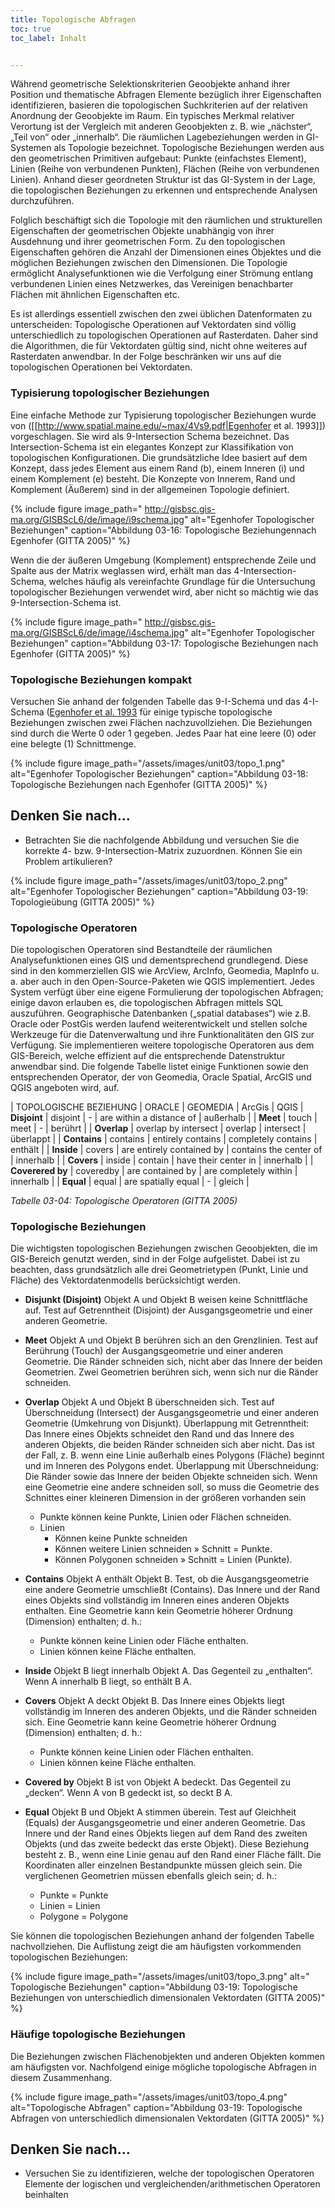 ```yaml
---
title: Topologische Abfragen
toc: true
toc_label: Inhalt


---
```


	

Während geometrische Selektionskriterien Geoobjekte anhand ihrer Position und thematische Abfragen Elemente bezüglich ihrer Eigenschaften identifizieren, basieren die topologischen Suchkriterien auf der relativen Anordnung der Geoobjekte im Raum. Ein typisches Merkmal relativer Verortung ist der Vergleich mit anderen Geoobjekten z. B. wie „nächster“, „Teil von“ oder „innerhalb“. Die räumlichen Lagebeziehungen werden in GI-Systemen als Topologie bezeichnet. Topologische Beziehungen werden aus den geometrischen Primitiven aufgebaut: Punkte (einfachstes Element), Linien (Reihe von verbundenen Punkten), Flächen (Reihe von verbundenen Linien). Anhand dieser geordneten Struktur ist das GI-System in der Lage, die topologischen Beziehungen zu erkennen und entsprechende Analysen durchzuführen.

Folglich beschäftigt sich die Topologie mit den räumlichen und strukturellen Eigenschaften der geometrischen Objekte unabhängig von ihrer Ausdehnung und ihrer geometrischen Form. Zu den topologischen Eigenschaften gehören die Anzahl der Dimensionen eines Objektes und die möglichen Beziehungen zwischen den Dimensionen. Die Topologie ermöglicht Analysefunktionen wie die Verfolgung einer Strömung entlang verbundenen Linien eines Netzwerkes, das Vereinigen benachbarter Flächen mit ähnlichen Eigenschaften etc.

Es ist allerdings essentiell zwischen den zwei üblichen Datenformaten zu unterscheiden: Topologische Operationen auf Vektordaten sind völlig unterschiedlich zu topologischen Operationen auf Rasterdaten. Daher sind die Algorithmen, die für Vektordaten gültig sind, nicht ohne weiteres auf Rasterdaten anwendbar. In der Folge beschränken wir uns auf die topologischen Operationen bei Vektordaten.

### Typisierung topologischer Beziehungen

Eine einfache Methode zur Typisierung topologischer Beziehungen wurde von ([[http://www.spatial.maine.edu/~max/4Vs9.pdf|Egenhofer et al. 1993]]) vorgeschlagen. Sie wird als 9-Intersection Schema bezeichnet. Das Intersection-Schema ist ein elegantes Konzept zur Klassifikation von topologischen Konfigurationen. Die grundsätzliche Idee basiert auf dem Konzept, dass jedes Element aus einem Rand (b), einem Inneren (i) und einem Komplement (e) besteht. Die Konzepte von Innerem, Rand und Komplement (Äußerem) sind in der allgemeinen Topologie definiert.

{% include figure image_path=" http://gisbsc.gis-ma.org/GISBScL6/de/image/i9schema.jpg" alt="Egenhofer Topologischer Beziehungen" caption="Abbildung 03-16: Topologische Beziehungennach Egenhofer (GITTA 2005)" %}

Wenn die der äußeren Umgebung (Komplement) entsprechende Zeile und Spalte aus der Matrix weglassen wird, erhält man das 4-Intersection-Schema, welches häufig als vereinfachte Grundlage für die Untersuchung topologischer Beziehungen verwendet wird, aber nicht so mächtig wie das 9-Intersection-Schema ist.

{% include figure image_path=" http://gisbsc.gis-ma.org/GISBScL6/de/image/i4schema.jpg" alt="Egenhofer Topologischer Beziehungen" caption="Abbildung 03-17: Topologische Beziehungen nach Egenhofer (GITTA 2005)" %}




### Topologische Beziehungen kompakt

Versuchen Sie anhand der folgenden Tabelle das 9-I-Schema und das 4-I-Schema ([Egenhofer et al. 1993](http://www.spatial.maine.edu/~max/4Vs9.pdf]) für einige typische topologische Beziehungen zwischen zwei Flächen nachzuvollziehen. Die Beziehungen sind durch die Werte 0 oder 1 gegeben. Jedes Paar hat eine leere (0) oder eine belegte (1) Schnittmenge.


{% include figure image_path="/assets/images/unit03/topo_1.png" alt="Egenhofer Topologischer Beziehungen" caption="Abbildung 03-18: Topologische Beziehungen nach Egenhofer (GITTA 2005)" %}



 

## Denken Sie nach...

  * Betrachten Sie die nachfolgende Abbildung und versuchen Sie die korrekte 4- bzw. 9-Intersection-Matrix zuzuordnen. Können Sie ein Problem artikulieren?

{% include figure image_path="/assets/images/unit03/topo_2.png" alt="Egenhofer Topologischer Beziehungen" caption="Abbildung 03-19: Topologieübung  (GITTA 2005)" %}


	
### Topologische Operatoren
	

Die topologischen Operatoren sind Bestandteile der räumlichen Analysefunktionen eines GIS und dementsprechend grundlegend. Diese sind in den kommerziellen GIS wie ArcView, ArcInfo, Geomedia, MapInfo u. a. aber auch in den Open-Source-Paketen wie QGIS implementiert. Jedes System verfügt über eine eigene Formulierung der topologischen Abfragen; einige davon erlauben es, die topologischen Abfragen mittels SQL auszuführen. Geographische Datenbanken („spatial databases“) wie z.B. Oracle oder PostGis werden laufend weiterentwickelt und stellen solche Werkzeuge für die Datenverwaltung und ihre Funktionalitäten den GIS zur Verfügung. Sie implementieren weitere topologische Operatoren aus dem GIS-Bereich, welche effizient auf die entsprechende Datenstruktur anwendbar sind. Die folgende Tabelle listet einige Funktionen sowie den entsprechenden Operator, der von Geomedia, Oracle Spatial, ArcGIS und QGIS angeboten wird, auf.

| TOPOLOGISCHE  BEZIEHUNG | ORACLE | GEOMEDIA | ArcGis | QGIS
| **Disjoint** | disjoint | - | are within a distance of | außerhalb |
| **Meet** | touch | meet | - | berührt |
| **Overlap** | overlap by intersect | overlap | intersect | überlappt |
| **Contains** | contains | entirely contains | completely contains | enthält |
| **Inside** | covers | are entirely contained by | contains the center of | innerhalb |
| **Covers** | inside | contain | have their center in | innerhalb |
| **Coverered by** | coveredby | are contained by | are completely within | innerhalb |
| **Equal** | equal | are spatially equal | - | gleich |

*Tabelle 03-04: Topologische Operatoren (GITTA 2005)*


### Topologische Beziehungen

Die wichtigsten topologischen Beziehungen zwischen Geoobjekten, die im GIS-Bereich genutzt werden, sind in der Folge aufgelistet. Dabei ist zu beachten, dass grundsätzlich alle drei Geometrietypen (Punkt, Linie und Fläche) des Vektordatenmodells berücksichtigt werden.

*  **Disjunkt (Disjoint)** Objekt A und Objekt B weisen keine Schnittfläche auf. Test auf Getrenntheit (Disjoint) der Ausgangsgeometrie und einer anderen Geometrie.

*  **Meet** Objekt A und Objekt B berühren sich an den Grenzlinien. Test auf Berührung (Touch) der Ausgangsgeometrie und einer anderen Geometrie. Die Ränder schneiden sich, nicht aber das Innere der beiden Geometrien. Zwei Geometrien berühren sich, wenn sich nur die Ränder schneiden.

* **Overlap** Objekt A und Objekt B überschneiden sich. Test auf Überschneidung (Intersect) der Ausgangsgeometrie und einer anderen Geometrie (Umkehrung von Disjunkt).
Überlappung mit Getrenntheit: Das Innere eines Objekts schneidet den Rand und das Innere des anderen Objekts, die beiden Ränder schneiden sich aber nicht. Das ist der Fall, z. B. wenn eine Linie außerhalb eines Polygons (Fläche) beginnt und im Inneren des Polygons endet.
Überlappung mit Überschneidung: Die Ränder sowie das Innere der beiden Objekte schneiden sich. Wenn eine Geometrie eine andere schneiden soll, so muss die Geometrie des Schnittes einer kleineren Dimension in der größeren vorhanden sein
  * Punkte können keine Punkte, Linien oder Flächen schneiden.
  * Linien
    * Können keine Punkte schneiden
    * Können weitere Linien schneiden » Schnitt = Punkte.
    * Können Polygonen schneiden » Schnitt = Linien (Punkte).

*  **Contains** Objekt A enthält Objekt B. Test, ob die Ausgangsgeometrie eine andere Geometrie umschließt (Contains). Das Innere und der Rand eines Objekts sind vollständig im Inneren eines anderen Objekts enthalten. Eine Geometrie kann kein Geometrie höherer Ordnung (Dimension) enthalten; d. h.:
    * Punkte können keine Linien oder Fläche enthalten.
    * Linien können keine Fläche enthalten.

*  **Inside** Objekt B liegt innerhalb Objekt A. Das Gegenteil zu „enthalten“. Wenn A innerhalb B liegt, so enthält B A.

*  **Covers** Objekt A deckt Objekt B. Das Innere eines Objekts liegt vollständig im Inneren des anderen Objekts, und die Ränder schneiden sich. Eine Geometrie kann keine Geometrie höherer Ordnung (Dimension) enthalten; d. h.:
    * Punkte können keine Linien oder Flächen enthalten.
    * Linien können keine Fläche enthalten.

*  **Covered by** Objekt B ist von Objekt A bedeckt. Das Gegenteil zu „decken“. Wenn A von B gedeckt ist, so deckt B A.

*  **Equal** Objekt B und Objekt A stimmen überein. Test auf Gleichheit (Equals) der Ausgangsgeometrie und einer anderen Geometrie. Das Innere und der Rand eines Objekts liegen auf dem Rand des zweiten Objekts (und das zweite bedeckt das erste Objekt). Diese Beziehung besteht z. B., wenn eine Linie genau auf den Rand einer Fläche fällt. Die Koordinaten aller einzelnen Bestandpunkte müssen gleich sein. Die verglichenen Geometrien müssen ebenfalls gleich sein; d. h.:
    * Punkte = Punkte
    * Linien = Linien
    * Polygone = Polygone

Sie können die topologischen Beziehungen anhand der folgenden Tabelle nachvollziehen. Die Auflistung zeigt die am häufigsten vorkommenden topologischen Beziehungen:

{% include figure image_path="/assets/images/unit03/topo_3.png" alt=" Topologische Beziehungen" caption="Abbildung 03-19: Topologische Beziehungen von unterschiedlich dimensionalen Vektordaten (GITTA 2005)" %}

### Häufige topologische Beziehungen

Die Beziehungen zwischen Flächenobjekten und anderen Objekten kommen am häufigsten vor. Nachfolgend einige mögliche topologische Abfragen in diesem Zusammenhang.

{% include figure image_path="/assets/images/unit03/topo_4.png" alt="Topologische Abfragen" caption="Abbildung 03-19: Topologische Abfragen von unterschiedlich dimensionalen Vektordaten (GITTA 2005)" %}




## Denken Sie nach...

  * Versuchen Sie zu identifizieren, welche der topologischen Operatoren Elemente der logischen und vergleichenden/arithmetischen Operatoren beinhalten




